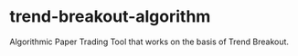 # trend-breakout-algorithm
Algorithmic Paper Trading Tool that works on the basis of Trend Breakout.
